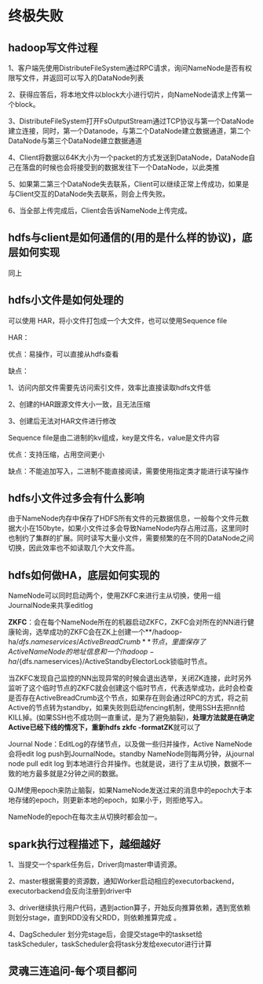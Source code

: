 # 终极失败

## hadoop写文件过程

1、客户端先使用DistributeFileSystem通过RPC请求，询问NameNode是否有权限写文件，并返回可以写入的DataNode列表  

2、获得应答后，将本地文件以block大小进行切片，向NameNode请求上传第一个block。  

3、DistributeFileSystem打开FsOutputStream通过TCP协议与第一个DataNode建立连接，同时，第一个Datanode，与第二个DataNode建立数据通道，第二个DataNode与第三个DataNode建立数据通道  

4、Client将数据以64K大小为一个packet的方式发送到DataNode，DataNode自己在落盘的时候也会将接受到的数据发往下一个DataNode，以此类推  

5、如果第二第三个DataNode失去联系，Client可以继续正常上传成功，如果是与Client交互的DataNode失去联系，则会上传失败。  

6、当全部上传完成后，Client会告诉NameNode上传完成。

## hdfs与client是如何通信的(用的是什么样的协议)，底层如何实现

同上

## hdfs小文件是如何处理的

可以使用 HAR，将小文件打包成一个大文件，也可以使用Sequence file  

HAR：  

优点：易操作，可以直接从hdfs查看  

缺点：  

1、访问内部文件需要先访问索引文件，效率比直接读取hdfs文件低  

2、创建的HAR跟源文件大小一致，且无法压缩  

3、创建后无法对HAR文件进行修改  

Sequence file是由二进制的kv组成，key是文件名，value是文件内容  

优点：支持压缩，占用空间更小  

缺点：不能追加写入，二进制不能直接阅读，需要使用指定类才能进行读写操作

## hdfs小文件过多会有什么影响

由于NameNode内存中保存了HDFS所有文件的元数据信息，一般每个文件元数据大小在150byte，如果小文件过多会导致NameNode内存占用过高，这里同时也制约了集群的扩展。同时读写大量小文件，需要频繁的在不同的DataNode之间切换，因此效率也不如读取几个大文件高。

## hdfs如何做HA，底层如何实现的

NameNode可以同时启动两个，使用ZKFC来进行主从切换，使用一组JournalNode来共享editlog  

**ZKFC**：会在每个NameNode所在的机器启动ZKFC，ZKFC会对所在的NN进行健康轮询，选举成功的ZKFC会在ZK上创建一个**/hadoop-ha/${dfs.nameservices}/ActiveBreadCrumb**节点，里面保存了Active NameNode的地址信息和一个/hadoop-ha/${dfs.nameservices}/ActiveStandbyElectorLock锁临时节点。  

当ZKFC发现自己监控的NN出现异常的时候会退出选举，关闭ZK连接，此时另外监听了这个临时节点的ZKFC就会创建这个临时节点，代表选举成功，此时会检查是否存在ActiveBreadCrumb这个节点，如果存在则会通过RPC的方式，将之前Active的节点转为standby，如果失败则启动fencing机制，使用SSH去把nn给KILL掉。(如果SSH也不成功则一直重试，是为了避免脑裂)，**处理方法就是在确定Active已经下线的情况下，重新hdfs zkfc -formatZK**就可以了  

Journal Node：EditLog的存储节点，以及做一些归并操作，Active NameNode会将edit log push到JournalNode。standby NameNode则每两分钟，从journal node pull edit log 到本地进行合并操作。也就是说，进行了主从切换，数据不一致的地方最多就是2分钟之间的数据。  

QJM使用epoch来防止脑裂，如果NameNode发送过来的消息中的epoch大于本地存储的epoch，则更新本地的epoch，如果小于，则拒绝写入。  

NameNode的epoch在每次主从切换时都会加一。  

## spark执行过程描述下，越细越好

1、当提交一个spark任务后，Driver向master申请资源。  

2、master根据需要的资源数，通知Worker启动相应的executorbackend，executorbackend会反向注册到driver中  

3、driver继续执行用户代码，遇到action算子，开始反向推算依赖，遇到宽依赖则划分stage，直到RDD没有父RDD，则依赖推算完成 。  

4、DagScheduler 划分完stage后，会提交stage中的taskset给taskScheduler，taskScheduler会将task分发给executor进行计算

## 灵魂三连追问-每个项目都问